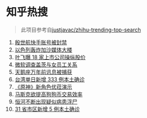# 知乎热搜

> 此项目参考自[justjavac/zhihu-trending-top-search](https://github.com/justjavac/zhihu-trending-top-search/blob/main/utils.ts)

<!-- BEGIN -->
  <!-- 最后更新时间:Mon May 17 2021 17:40:35 GMT+0000 (Coordinated Universal Time) -->
  1. [殷世航快手账号被封禁](https://www.zhihu.com/search?q=殷世航)
1. [以色列轰炸加沙媒体大楼](https://www.zhihu.com/search?q=以色列)
1. [叶飞曝 18 家上市公司操纵股价](https://www.zhihu.com/search?q=叶飞)
1. [微软调查盖茨与女员工关系](https://www.zhihu.com/search?q=比尔盖茨)
1. [天鹅座万年前讯息被捕获](https://www.zhihu.com/search?q=天鹅座)
1. [台湾单日新增 333 例本土确诊](https://www.zhihu.com/search?q=台湾疫情)
1. [《原神》新角色优菈演示](https://www.zhihu.com/search?q=原神)
1. [马斯克欲提高狗狗币交易效率](https://www.zhihu.com/search?q=马斯克)
1. [恒河不断出现疑似病患浮尸](https://www.zhihu.com/search?q=恒河)
1. [31 省市区新增 5 例本土确诊](https://www.zhihu.com/search?q=31省市区新增)
  <!-- END -->